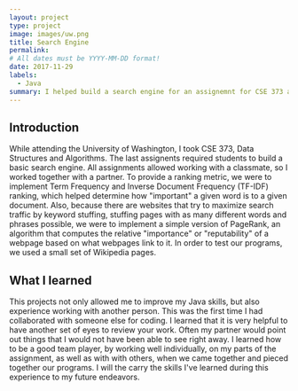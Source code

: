 ```yaml
---
layout: project
type: project
image: images/uw.png
title: Search Engine
permalink:
# All dates must be YYYY-MM-DD format!
date: 2017-11-29
labels:
  - Java
summary: I helped build a search engine for an assignemnt for CSE 373 at the University of Washington.
---
```


## Introduction

  While attending the University of Washington, I took CSE 373, Data Structures and Algorithms. The last assignents required students to build a basic search engine. All assignments allowed working with a classmate, so I worked together with a partner. To provide a ranking metric, we were to implement Term Frequency and Inverse Document Frequency (TF-IDF) ranking, which helped determine how "important" a given word is to a given document. Also, because there are websites that try to maximize search traffic by keyword stuffing, stuffing pages with as many different words and phrases possible, we were to implement a simple version of PageRank, an algorithm that computes the relative "importance" or "reputability" of a webpage based on what webpages link to it. In order to test our programs, we used a small set of Wikipedia pages.
  
## What I learned

  This projects not only allowed me to improve my Java skills, but also experience working with another person. This was the first time I had collaborated with someone else for coding. I learned that it is very helpful to have another set of eyes to review your work. Often my partner would point out things that I would not have been able to see right away. I learned how to be a good team player, by working well individually, on my parts of the assignment, as well as with with others, when we came together and pieced together our programs. I will the carry the skills I've learned during this experience to my future endeavors.



